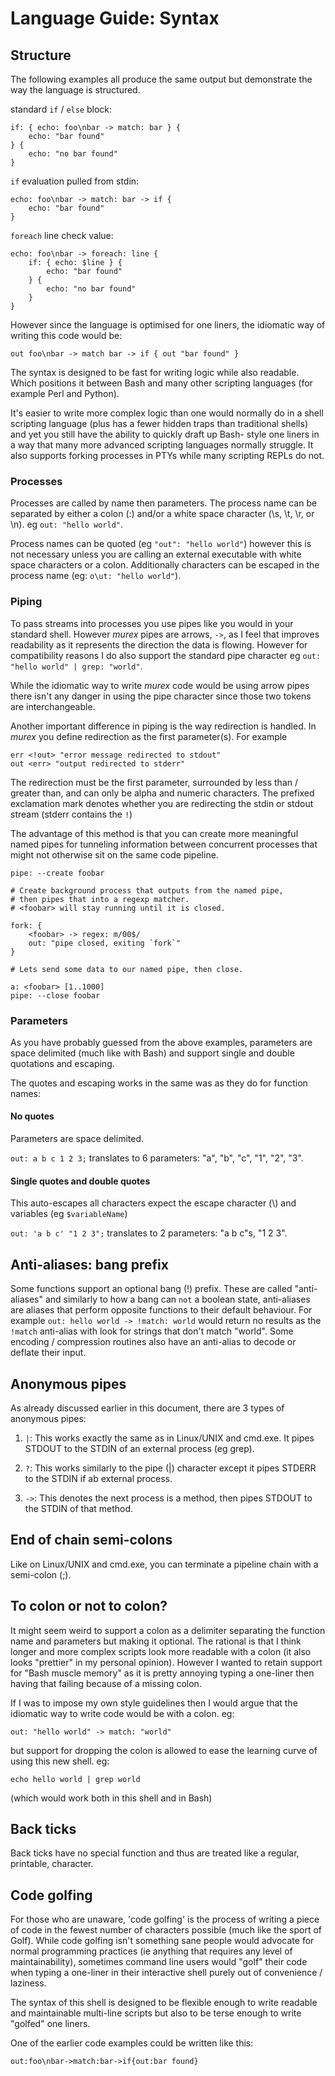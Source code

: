 # Language Guide: Syntax

## Structure

The following examples all produce the same output but demonstrate the
way the language is structured.

standard `if` / `else` block:

    if: { echo: foo\nbar -> match: bar } {
        echo: "bar found"
    } {
        echo: "no bar found"
    }


`if` evaluation pulled from stdin:

    echo: foo\nbar -> match: bar -> if {
        echo: "bar found"
    }

`foreach` line check value:

    echo: foo\nbar -> foreach: line {
        if: { echo: $line } {
            echo: "bar found"
        } {
            echo: "no bar found"
        }
    }

However since the language is optimised for one liners, the idiomatic
way of writing this code would be:

    out foo\nbar -> match bar -> if { out "bar found" }

The syntax is designed to be fast for writing logic while also readable.
Which positions it between Bash and many other scripting languages (for
example Perl and Python).

It's easier to write more complex logic than one would normally do in a
shell scripting language (plus has a fewer hidden traps than traditional
shells) and yet you still have the ability to quickly draft up Bash-
style one liners in a way that many more advanced scripting languages
normally struggle. It also supports forking processes in PTYs while many
scripting REPLs do not.

### Processes

Processes are called by name then parameters. The process name can be
separated by either a colon (:) and/or a white space character (\s, \t,
\r, or \n). eg `out: "hello world"`.

Process names can be quoted (eg `"out": "hello world"`) however this is
not necessary unless you are calling an external executable with white
space characters or a colon. Additionally characters can be escaped in
the process name (eg: `o\ut: "hello world"`).

### Piping

To pass streams into processes you use pipes like you would in your
standard shell. However _murex_ pipes are arrows, `->`, as I feel that
improves readability as it represents the direction the data is flowing.
However for compatibility reasons I do also support the standard pipe
character eg `out: "hello world" | grep: "world"`.

While the idiomatic way to write _murex_ code would be using arrow pipes
there isn't any danger in using the pipe character since those two
tokens are interchangeable.

Another important difference in piping is the way redirection is handled.
In _murex_ you define redirection as the first parameter(s). For example

    err <!out> "error message redirected to stdout"
    out <err> "output redirected to stderr"

The redirection must be the first parameter, surrounded by less than /
greater than, and can only be alpha and numeric characters. The prefixed
exclamation mark denotes whether you are redirecting the stdin or stdout
stream (stderr contains the `!`)

The advantage of this method is that you can create more meaningful
named pipes for tunneling information between concurrent processes that
might not otherwise sit on the same code pipeline.

    pipe: --create foobar

    # Create background process that outputs from the named pipe,
    # then pipes that into a regexp matcher.
    # <foobar> will stay running until it is closed.

    fork: {
        <foobar> -> regex: m/00$/
        out: "pipe closed, exiting `fork`"
    }

    # Lets send some data to our named pipe, then close.

    a: <foobar> [1..1000]
    pipe: --close foobar



### Parameters

As you have probably guessed from the above examples, parameters are
space delimited (much like with Bash) and support single and double
quotations and escaping.

The quotes and escaping works in the same was as they do for function
names:

#### No quotes

Parameters are space delimited.

`out: a b c 1 2 3;` translates to 6 parameters: "a", "b", "c", "1", "2",
"3".

#### Single quotes and double quotes

This auto-escapes all characters expect the escape character (\\) and
variables (eg `$variableName`)

`out: 'a b c' "1 2 3";` translates to 2 parameters: "a b c"s, "1 2 3".

## Anti-aliases: bang prefix

Some functions support an optional bang (!) prefix. These are called
"anti-aliases" and similarly to how a bang can `not` a boolean state,
anti-aliases are aliases that perform opposite functions to their
default behaviour. For example `out: hello world -> !match: world` would
return no results as the `!match` anti-alias with look for strings that
don't match "world". Some encoding / compression routines also have an
anti-alias to decode or deflate their input.

## Anonymous pipes

As already discussed earlier in this document, there are 3 types of
anonymous pipes:

1. `|`: This works exactly the same as in Linux/UNIX and cmd.exe. It
pipes STDOUT to the STDIN of an external process (eg grep).

2. `?`: This works similarly to the pipe (|) character except it pipes
STDERR to the STDIN if ab external process.

3. `->`: This denotes the next process is a method, then pipes STDOUT to
the STDIN of that method.

## End of chain semi-colons

Like on Linux/UNIX and cmd.exe, you can terminate a pipeline chain with
a semi-colon (;).

## To colon or not to colon?

It might seem weird to support a colon as a delimiter separating the
function name and parameters but making it optional. The rational is
that I think longer and more complex scripts look more readable with a
colon (it also looks "prettier" in my personal opinion). However I
wanted to retain support for "Bash muscle memory" as it is pretty
annoying typing a one-liner then having that failing because of a
missing colon.

If I was to impose my own style guidelines then I would argue that the
idiomatic way to write code would be with a colon. eg:
```
out: "hello world" -> match: "world"
```
but support for dropping the colon is allowed to ease the learning
curve of using this new shell. eg:
```
echo hello world | grep world
```
(which would work both in this shell and in Bash)

## Back ticks

Back ticks have no special function and thus are treated like a regular,
printable, character.

## Code golfing

For those who are unaware, 'code golfing' is the process of writing a
piece of code in the fewest number of characters possible (much like the
sport of Golf). While code golfing isn't something sane people would
advocate for normal programming practices (ie anything that requires any
level of maintainability), sometimes command line users would "golf"
their code when typing a one-liner in their interactive shell purely out
of convenience / laziness.

The syntax of this shell is designed to be flexible enough to write
readable and maintainable multi-line scripts but also to be terse enough
to write "golfed" one liners.

One of the earlier code examples could be written like this:
```
out:foo\nbar->match:bar->if{out:bar found}
```
